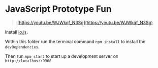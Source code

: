 # JavaScript Prototype Fun

> [https://youtu.be/WJWkqf_N3Sg](https://youtu.be/WJWkqf_N3Sg)

Install [io.js](https://iojs.org/en/index.html).

Within this folder run the terminal command `npm install` to install the
`devDependencies`.

Then run `npm start` to start up a development server on `http://localhost:9966`
